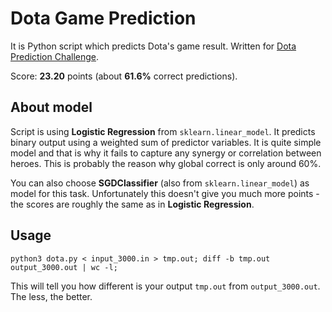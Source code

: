 # Dota Game Prediction

It is Python script which predicts Dota's game result. Written for [Dota Prediction Challenge](https://www.hackerrank.com/challenges/dota2prediction/).

Score: **23.20** points (about **61.6%** correct predictions).

## About model

Script is using **Logistic Regression** from `sklearn.linear_model`.
It predicts binary output using a weighted sum of predictor variables.
It is quite simple model and that is why it fails to capture any synergy or correlation between heroes.
This is probably the reason why global correct is only around 60%.

You can also choose **SGDClassifier** (also from `sklearn.linear_model`) as model for this task.
Unfortunately this doesn't give you much more points - the scores are roughly the same as in **Logistic Regression**.

## Usage

	python3 dota.py < input_3000.in > tmp.out; diff -b tmp.out output_3000.out | wc -l;

This will tell you how different is your output `tmp.out` from `output_3000.out`.
The less, the better.
